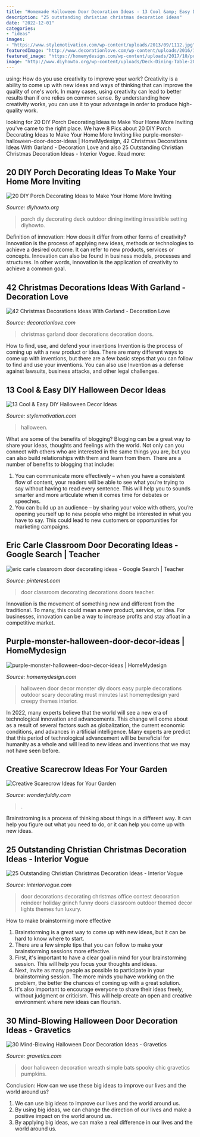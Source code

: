 ```yaml
---
title: "Homemade Halloween Door Decoration Ideas - 13 Cool &amp; Easy Diy Halloween Decor Ideas"
description: "25 outstanding christian christmas decoration ideas"
date: "2022-12-01"
categories:
- "ideas"
images:
- "https://www.stylemotivation.com/wp-content/uploads/2013/09/1112.jpg"
featuredImage: "http://www.decorationlove.com/wp-content/uploads/2016/10/Pinterest-Christmas-Door-Garland-Decoration.jpg"
featured_image: "https://homemydesign.com/wp-content/uploads/2017/10/purple-monster-halloween-door-decor-ideas.jpg"
image: "http://www.diyhowto.org/wp-content/uploads/Deck-Dining-Table-20-DIY-Porch-Decorating-Ideas-Projects-DIYHowto.jpg"
---
```



using: How do you use creativity to improve your work?
Creativity is a ability to come up with new ideas and ways of thinking that can improve the quality of one's work. In many cases, using creativity can lead to better results than if one relies on common sense. By understanding how creativity works, you can use it to your advantage in order to produce high-quality work.

	

		
looking for 20 DIY Porch Decorating Ideas to Make Your Home More Inviting you've came to the right place. We have 8 Pics about 20 DIY Porch Decorating Ideas to Make Your Home More Inviting like purple-monster-halloween-door-decor-ideas | HomeMydesign, 42 Christmas Decorations Ideas With Garland - Decoration Love and also 25 Outstanding Christian Christmas Decoration Ideas - Interior Vogue. Read more:
		
    
## 20 DIY Porch Decorating Ideas To Make Your Home More Inviting

<img loading=lazy src="http://www.diyhowto.org/wp-content/uploads/Deck-Dining-Table-20-DIY-Porch-Decorating-Ideas-Projects-DIYHowto.jpg" onerror="this.onerror=null;this.src='https://tse3.mm.bing.net/th?id=OIP.q1szzX69EbQxp9lKjl9UMwHaJ8&amp;pid=15.1';" alt="20 DIY Porch Decorating Ideas to Make Your Home More Inviting">

_Source: diyhowto.org_

>porch diy decorating deck outdoor dining inviting irresistible setting diyhowto. 

	

Definition of innovation: How does it differ from other forms of creativity?
Innovation is the process of applying new ideas, methods or technologies to achieve a desired outcome. It can refer to new products, services or concepts. Innovation can also be found in business models, processes and structures. In other words, innovation is the application of creativity to achieve a common goal.

    
## 42 Christmas Decorations Ideas With Garland - Decoration Love

<img loading=lazy src="http://www.decorationlove.com/wp-content/uploads/2016/10/Pinterest-Christmas-Door-Garland-Decoration.jpg" onerror="this.onerror=null;this.src='https://tse3.mm.bing.net/th?id=OIP.0KjNSbtphx4Qv7tDlmvizwHaJ4&amp;pid=15.1';" alt="42 Christmas Decorations Ideas With Garland - Decoration Love">

_Source: decorationlove.com_

>christmas garland door decorations decoration doors. 

	

How to find, use, and defend your inventions
Invention is the process of coming up with a new product or idea. There are many different ways to come up with inventions, but there are a few basic steps that you can follow to find and use your inventions. You can also use Invention as a defense against lawsuits, business attacks, and other legal challenges.

    
## 13 Cool &amp; Easy DIY Halloween Decor Ideas

<img loading=lazy src="https://www.stylemotivation.com/wp-content/uploads/2013/09/1112.jpg" onerror="this.onerror=null;this.src='https://tse1.mm.bing.net/th?id=OIP.ii83FtO16Au0_B-whWBfTwHaLJ&amp;pid=15.1';" alt="13 Cool &amp; Easy DIY Halloween Decor Ideas">

_Source: stylemotivation.com_

>halloween. 

	

What are some of the benefits of blogging?
Blogging can be a great way to share your ideas, thoughts and feelings with the world. Not only can you connect with others who are interested in the same things you are, but you can also build relationships with them and learn from them. There are a number of benefits to blogging that include: 
1) You can communicate more effectively – when you have a consistent flow of content, your readers will be able to see what you’re trying to say without having to read every sentence. This will help you to sounds smarter and more articulate when it comes time for debates or speeches. 
2) You can build up an audience – by sharing your voice with others, you’re opening yourself up to new people who might be interested in what you have to say. This could lead to new customers or opportunities for marketing campaigns.

    
## Eric Carle Classroom Door Decorating Ideas - Google Search | Teacher

<img loading=lazy src="https://i.pinimg.com/736x/0d/a4/45/0da445abd65f3fa9cef5e4fc3c8c064c.jpg" onerror="this.onerror=null;this.src='https://tse1.mm.bing.net/th?id=OIP.s2WSl8OEdih9dphmSIssqQAAAA&amp;pid=15.1';" alt="eric carle classroom door decorating ideas - Google Search | Teacher">

_Source: pinterest.com_

>door classroom decorating decorations doors teacher. 

	

Innovation is the movement of something new and different from the traditional. To many, this could mean a new product, service, or idea. For businesses, innovation can be a way to increase profits and stay afloat in a competitive market.

    
## Purple-monster-halloween-door-decor-ideas | HomeMydesign

<img loading=lazy src="https://homemydesign.com/wp-content/uploads/2017/10/purple-monster-halloween-door-decor-ideas.jpg" onerror="this.onerror=null;this.src='https://tse2.mm.bing.net/th?id=OIP.9d1QvtxDcHZxdTRlXpA7LAHaLH&amp;pid=15.1';" alt="purple-monster-halloween-door-decor-ideas | HomeMydesign">

_Source: homemydesign.com_

>halloween door decor monster diy doors easy purple decorations outdoor scary decorating must minutes last homemydesign yard creepy themes interior. 

	

In 2022, many experts believe that the world will see a new era of technological innovation and advancements. This change will come about as a result of several factors such as globalization, the current economic conditions, and advances in artificial intelligence. Many experts are predict that this period of technological advancement will be beneficial for humanity as a whole and will lead to new ideas and inventions that we may not have seen before.

    
## Creative Scarecrow Ideas For Your Garden

<img loading=lazy src="https://cdn.wonderfuldiy.com/wp-content/uploads/2017/06/Sun-hat-scarecrow-door-wreath.jpg" onerror="this.onerror=null;this.src='https://tse2.mm.bing.net/th?id=OIP.lvSZ3ddyLnqQafZraoYTPQHaJ4&amp;pid=15.1';" alt="Creative Scarecrow Ideas for Your Garden">

_Source: wonderfuldiy.com_

>. 

	

Brainstroming is a process of thinking about things in a different way. It can help you figure out what you need to do, or it can help you come up with new ideas.

    
## 25 Outstanding Christian Christmas Decoration Ideas - Interior Vogue

<img loading=lazy src="http://interiorvogue.com/wp-content/uploads/2016/09/Office-Christmas-Door-Decorating-Ideas.jpg" onerror="this.onerror=null;this.src='https://tse4.mm.bing.net/th?id=OIP.9ObdOJS7xE9vtP9_zYDMzgHaJ3&amp;pid=15.1';" alt="25 Outstanding Christian Christmas Decoration Ideas - Interior Vogue">

_Source: interiorvogue.com_

>door decorations decorating christmas office contest decoration reindeer holiday grinch funny doors classroom outdoor themed decor lights themes fun luxury. 

	

How to make brainstorming more effective
1. Brainstorming is a great way to come up with new ideas, but it can be hard to know where to start.
2. There are a few simple tips that you can follow to make your brainstorming sessions more effective.
3. First, it's important to have a clear goal in mind for your brainstorming session. This will help you focus your thoughts and ideas.
4. Next, invite as many people as possible to participate in your brainstorming session. The more minds you have working on the problem, the better the chances of coming up with a great solution.
5. It's also important to encourage everyone to share their ideas freely, without judgment or criticism. This will help create an open and creative environment where new ideas can flourish.

    
## 30 Mind-Blowing Halloween Door Decoration Ideas - Gravetics

<img loading=lazy src="https://www.gravetics.com/wp-content/uploads/2017/07/Hang-a-rustic-spooky-wreath-from-your-door.-Use-vines-and-chic-black-bats.-As-simple-as-that..jpg" onerror="this.onerror=null;this.src='https://tse2.mm.bing.net/th?id=OIP.YA6B6JJcgHFk7IKCXr2HkQHaLH&amp;pid=15.1';" alt="30 Mind-Blowing Halloween Door Decoration Ideas - Gravetics">

_Source: gravetics.com_

>door halloween decoration wreath simple bats spooky chic gravetics pumpkins. 

	

Conclusion: How can we use these big ideas to improve our lives and the world around us?
1. We can use big ideas to improve our lives and the world around us. 
2. By using big ideas, we can change the direction of our lives and make a positive impact on the world around us. 
3. By applying big ideas, we can make a real difference in our lives and the world around us.

